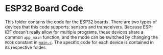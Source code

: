 # ESP32 Board Code

This folder contains the code for the ESP32 boards. There are two types of devices that this code supports: sensors and transceivers. Because ESP-IDF doesn't really allow for multiple programs, these devices share a common `app_main` function, and the mode can be switched by changing the `MODE` constant in [`main.c`](main/main.c). The specific code for each device is contained in its respective folder.

